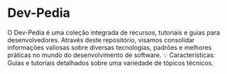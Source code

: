 # Dev-Pedia
 O Dev-Pedia é uma coleção integrada de recursos, tutoriais e guias para desenvolvedores. Através deste repositório, visamos consolidar informações valiosas sobre diversas tecnologias, padrões e melhores práticas no mundo do desenvolvimento de software.  💡 Características:  Guias e tutoriais detalhados sobre uma variedade de tópicos técnicos. 
